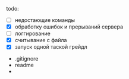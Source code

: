 todo:
- [ ] недостающие команды
- [x] обработку ошибок и прерываний сервера
- [ ] логгирование
- [x] считывание с файла
- [x] запуск одной таской грейдл
- .gitignore
- readme
- 